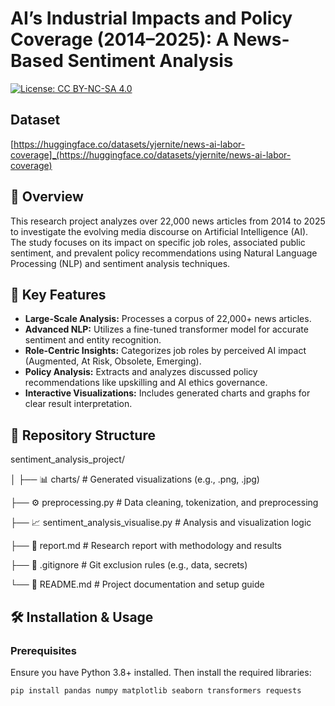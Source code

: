 # AI’s Industrial Impacts and Policy Coverage (2014–2025): A News-Based Sentiment Analysis

[![License: CC BY-NC-SA 4.0](https://img.shields.io/badge/License-CC_BY--NC--SA_4.0-lightgrey.svg)](https://creativecommons.org/licenses/by-nc-sa/4.0/)


## Dataset
 [https://huggingface.co/datasets/yjernite/news-ai-labor-coverage]_(https://huggingface.co/datasets/yjernite/news-ai-labor-coverage)
## 📌 Overview
This research project analyzes over 22,000 news articles from 2014 to 2025 to investigate the evolving media discourse on Artificial Intelligence (AI). The study focuses on its impact on specific job roles, associated public sentiment, and prevalent policy recommendations using Natural Language Processing (NLP) and sentiment analysis techniques.

## 🎯 Key Features
- **Large-Scale Analysis:** Processes a corpus of 22,000+ news articles.
- **Advanced NLP:** Utilizes a fine-tuned transformer model for accurate sentiment and entity recognition.
- **Role-Centric Insights:** Categorizes job roles by perceived AI impact (Augmented, At Risk, Obsolete, Emerging).
- **Policy Analysis:** Extracts and analyzes discussed policy recommendations like upskilling and AI ethics governance.
- **Interactive Visualizations:** Includes generated charts and graphs for clear result interpretation.

## 📂 Repository Structure




sentiment_analysis_project/

│
├── 📊 charts/ # Generated visualizations (e.g., .png, .jpg)

├── ⚙️ preprocessing.py # Data cleaning, tokenization, and preprocessing

├── 📈 sentiment_analysis_visualise.py # Analysis and visualization logic

├── 📄 report.md # Research report with methodology and results

├── 🔐 .gitignore # Git exclusion rules (e.g., data, secrets)

└── 📖 README.md # Project documentation and setup guide


## 🛠️ Installation & Usage

### Prerequisites
Ensure you have Python 3.8+ installed. Then install the required libraries:
```bash
pip install pandas numpy matplotlib seaborn transformers requests
